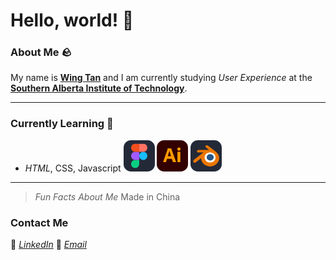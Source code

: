 # Hello, world! 👋
### **About Me** 🪨
My name is [**Wing Tan**](https://www.linkedin.com/in/wingtan/) and I am currently studying *User Experience* at the [**Southern Alberta Institute of Technology**](https://www.sait.ca/programs-and-courses/diplomas/interactive-design-user-experience). 

---

### **Currently Learning** 🧠
- *HTML*, CSS, Javascript
<svg xmlns="http://www.w3.org/2000/svg" width="50" height="50" fill="none" viewBox="0 0 256 256"><rect width="256" height="256" fill="#242938" rx="60"/><g clip-path="url(#clip0_4_180)"><path fill="#0ACF83" d="M94.3467 228C112.747 228 127.68 213.067 127.68 194.667V161.333H94.3467C75.9467 161.333 61.0133 176.267 61.0133 194.667C61.0133 213.067 75.9467 228 94.3467 228Z"/><path fill="#A259FF" d="M61.0133 128C61.0133 109.6 75.9467 94.6667 94.3467 94.6667H127.68V161.333H94.3467C75.9467 161.333 61.0133 146.4 61.0133 128Z"/><path fill="#F24E1E" d="M61.0133 61.3333C61.0133 42.9333 75.9467 28 94.3467 28H127.68V94.6667H94.3467C75.9467 94.6667 61.0133 79.7333 61.0133 61.3333Z"/><path fill="#FF7262" d="M127.68 28H161.013C179.413 28 194.347 42.9333 194.347 61.3333C194.347 79.7333 179.413 94.6667 161.013 94.6667H127.68V28Z"/><path fill="#1ABCFE" d="M194.347 128C194.347 146.4 179.413 161.333 161.013 161.333C142.613 161.333 127.68 146.4 127.68 128C127.68 109.6 142.613 94.6667 161.013 94.6667C179.413 94.6667 194.347 109.6 194.347 128Z"/></g><defs><clipPath id="clip0_4_180"><rect width="133.36" height="200" fill="#fff" transform="translate(61 28)"/></clipPath></defs></svg> <svg xmlns="http://www.w3.org/2000/svg" width="50" height="50" fill="none" viewBox="0 0 256 256"><rect width="256" height="256" fill="#300" rx="60"/><path fill="#FF9A00" d="M123.733 152.333H84.053L75.9464 177.4C75.733 178.36 74.8797 179 73.9197 178.893H53.8664C52.693 178.893 52.373 178.253 52.693 176.973L87.0397 78.0935C87.3597 77.0268 87.6797 75.8535 88.1064 74.5735C88.533 72.3335 88.7464 69.9868 88.7464 67.6401C88.6397 67.1068 89.0664 66.5735 89.5997 66.4668H89.9197H117.226C118.08 66.4668 118.506 66.7868 118.613 67.3201L157.546 177.187C157.866 178.36 157.546 178.893 156.48 178.893H134.186C133.44 179 132.693 178.467 132.48 177.72L123.733 152.333V152.333ZM90.2397 130.68H117.333C116.693 128.44 115.84 125.773 114.88 123C113.92 120.12 112.96 117.027 112 113.827C110.933 110.52 109.973 107.32 108.906 104.013C107.84 100.707 106.88 97.6135 106.026 94.5201C105.173 91.5335 104.426 88.7601 103.68 86.2001H103.466C102.506 90.7868 101.333 95.3735 99.8397 99.9601C98.2397 105.08 96.6397 110.413 94.933 115.747C93.4397 121.187 91.8397 126.2 90.2397 130.68V130.68Z"/><path fill="#FF9A00" d="M181.333 85.1334C177.813 85.2401 174.4 83.8534 171.84 81.4001C169.387 78.7334 168.107 75.2134 168.213 71.5868C168.107 67.9601 169.493 64.5468 172.053 62.0934C174.613 59.6401 178.027 58.3601 181.547 58.3601C185.707 58.3601 188.907 59.6401 191.253 62.0934C193.6 64.6534 194.88 68.0668 194.773 71.5868C194.88 75.2134 193.6 78.7334 191.04 81.4001C188.587 83.9601 184.96 85.3468 181.333 85.1334ZM169.387 177.72V95.5868C169.387 94.5201 169.813 94.0934 170.773 94.0934H191.893C192.853 94.0934 193.28 94.6268 193.28 95.5868V177.72C193.28 178.893 192.853 179.427 191.893 179.427H170.987C169.92 179.427 169.387 178.787 169.387 177.72V177.72Z"/></svg> <svg xmlns="http://www.w3.org/2000/svg" width="50" height="50" fill="none" viewBox="0 0 256 256"><rect width="256" height="256" fill="#242938" rx="60"/><path fill="#fff" d="M105.552 137.283C106.327 123.403 113.091 111.174 123.296 102.505C133.304 93.9907 146.775 88.7866 161.473 88.7866C176.156 88.7866 189.627 93.9907 199.642 102.505C209.84 111.174 216.604 123.403 217.386 137.268C218.16 151.53 212.455 164.779 202.447 174.6C192.242 184.59 177.727 190.859 161.473 190.859C145.219 190.859 130.675 184.59 120.477 174.6C110.461 164.779 104.771 151.53 105.552 137.283V137.283Z"/><path fill="#265787" d="M132.782 138.529C133.179 131.407 136.65 125.132 141.886 120.684C147.021 116.315 153.933 113.645 161.475 113.645C169.009 113.645 175.921 116.315 181.059 120.684C186.292 125.132 189.763 131.407 190.164 138.521C190.561 145.839 187.634 152.637 182.499 157.677C177.262 162.803 169.815 166.019 161.475 166.019C153.135 166.019 145.672 162.803 140.439 157.677C135.301 152.637 132.381 145.839 132.782 138.529V138.529Z"/><path fill="#EA7600" d="M87.0902 152.92C87.139 155.707 88.0235 161.123 89.3504 165.353C92.1392 174.305 96.8694 182.587 103.451 189.886C110.206 197.389 118.523 203.415 128.13 207.693C138.228 212.186 149.169 214.476 160.534 214.457C171.88 214.442 182.821 212.107 192.919 207.58C202.526 203.26 210.836 197.208 217.579 189.702C224.157 182.372 228.88 174.075 231.676 165.123C233.082 160.599 233.97 156.008 234.326 151.402C234.675 146.864 234.529 142.318 233.888 137.776C232.636 128.925 229.588 120.62 224.895 113.05C220.604 106.094 215.071 100.004 208.493 94.8777L208.508 94.8663L142.122 43.6486C142.062 43.6034 142.014 43.5545 141.95 43.5131C137.594 40.1535 130.27 40.1648 125.48 43.5319C120.637 46.9366 120.083 52.5672 124.393 56.1188L124.374 56.1376L152.063 78.7617L67.6704 78.8521H67.558C60.5825 78.8597 53.8768 83.4583 52.5499 89.2697C51.1855 95.1903 55.9233 100.101 63.1762 100.128L63.165 100.154L105.94 100.071L29.6104 158.942C29.513 159.014 29.408 159.089 29.3181 159.161C22.1176 164.701 19.79 173.913 24.3254 179.743C28.9283 185.672 38.715 185.683 45.9904 179.777L87.6487 145.519C87.6487 145.519 87.0415 150.144 87.0902 152.92V152.92ZM194.137 168.407C185.554 177.194 173.537 182.177 160.534 182.203C147.512 182.226 135.495 177.288 126.912 168.516C122.718 164.241 119.636 159.323 117.736 154.084C115.873 148.935 115.15 143.47 115.63 137.956C116.083 132.567 117.68 127.426 120.229 122.775C122.733 118.202 126.181 114.071 130.439 110.576C138.783 103.744 149.405 100.045 160.515 100.03C171.636 100.015 182.251 103.679 190.603 110.489C194.853 113.969 198.298 118.086 200.802 122.65C203.362 127.298 204.947 132.42 205.419 137.825C205.892 143.331 205.168 148.788 203.305 153.941C201.401 159.195 198.331 164.113 194.137 168.407V168.407Z"/></svg>

---

> *Fun Facts About Me*
Made in China

### Contact Me
🔗 [*LinkedIn*](https://www.linkedin.com/in/wingtan/)
💌 [*Email*](Mailto:wing.tan@edu.sait.ca)




<!--
**wingtxn/wingtxn** is a ✨ _special_ ✨ repository because its `README.md` (this file) appears on your GitHub profile.

Here are some ideas to get you started:

- 🔭 I’m currently working on ...
- 🌱 I’m currently learning ...
- 👯 I’m looking to collaborate on ...
- 🤔 I’m looking for help with ...
- 💬 Ask me about ...
- 📫 How to reach me: ...
- 😄 Pronouns: ...
- ⚡ Fun fact: ...
-->

